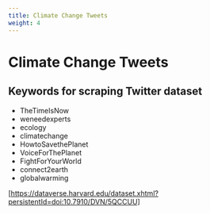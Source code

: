 ```yaml
---
title: Climate Change Tweets
weight: 4
---
```


#  Climate Change Tweets
## Keywords for scraping Twitter dataset

- TheTimeIsNow
- weneedexperts
- ecology
- climatechange
- HowtoSavethePlanet
- VoiceForThePlanet
- FightForYourWorld
- connect2earth
- globalwarming



[https://dataverse.harvard.edu/dataset.xhtml?persistentId=doi:10.7910/DVN/5QCCUU]